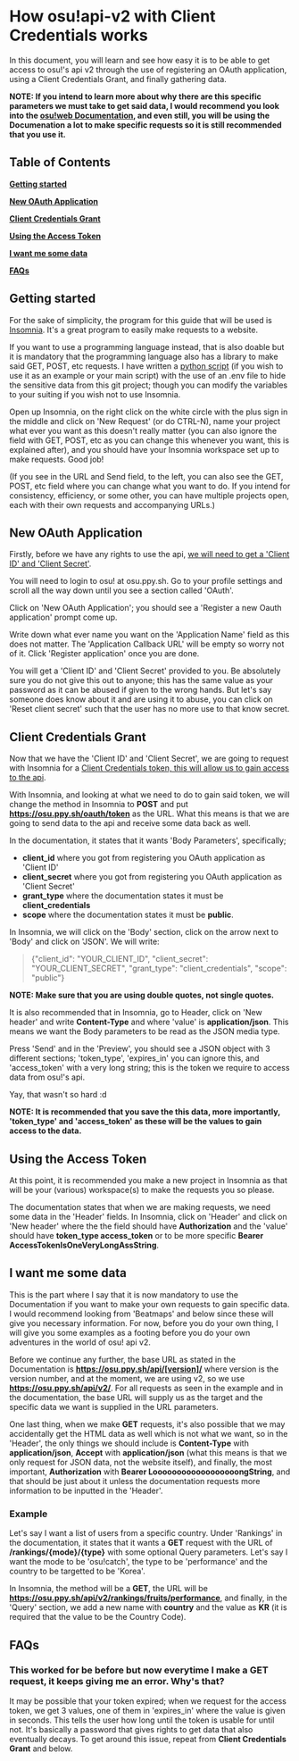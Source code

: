 # How osu!api-v2 with Client Credentials works
In this document, you will learn and see how easy it is to be able to get access to osu!'s api v2 through the use of registering an OAuth application, using a Client Credentials Grant, and finally gathering data.

**NOTE: If you intend to learn more about why there are this specific parameters we must take to get said data, I would recommend you look into the [osu!web Documentation](https://osu.ppy.sh/docs/index.html), and even still, you will be using the Documenation a lot to make specific requests so it is still recommended that you use it.**

## Table of Contents
**[Getting started](#getting-started)**

**[New OAuth Application](#new-oauth-application)**

**[Client Credentials Grant](#client-credentials-grant)**

**[Using the Access Token](#using-the-access-token)**

**[I want me some data](#i-want-me-some-data)**

**[FAQs](#faqs)**

## Getting started
For the sake of simplicity, the program for this guide that will be used is [Insomnia](https://insomnia.rest/). It's a great program to easily make requests to a website.

If you want to use a programming language instead, that is also doable but it is mandatory that the programming language also has a library to make said GET, POST, etc requests. I have written a [python script](https://github.com/K3VRAL/ctb.sh/blob/master/src/server/data/osu.py) (if you wish to use it as an example or your main script) with the use of an .env file to hide the sensitive data from this git project; though you can modify the variables to your suiting if you wish not to use Insomnia.

Open up Insomnia, on the right click on the white circle with the plus sign in the middle and click on 'New Request' (or do CTRL-N), name your project what ever you want as this doesn't really matter (you can also ignore the field with GET, POST, etc as you can change this whenever you want, this is explained after), and you should have your Insomnia workspace set up to make requests. Good job!

(If you see in the URL and Send field, to the left, you can also see the GET, POST, etc field where you can change what you want to do. If you intend for consistency, efficiency, or some other, you can have multiple projects open, each with their own requests and accompanying URLs.)

## New OAuth Application
Firstly, before we have any rights to use the api, [we will need to get a 'Client ID' and 'Client Secret'](https://osu.ppy.sh/docs/index.html#registering-an-oauth-application).

You will need to login to osu! at osu.ppy.sh. Go to your profile settings and scroll all the way down until you see a section called 'OAuth'.

Click on 'New OAuth Application'; you should see a 'Register a new Oauth application' prompt come up. 

Write down what ever name you want on the 'Application Name' field as this does not matter. The 'Application Callback URL' will be empty so worry not of it. Click 'Register application' once you are done.

You will get a 'Client ID' and 'Client Secret' provided to you. Be absolutely sure you do not give this out to anyone; this has the same value as your password as it can be abused if given to the wrong hands. But let's say someone does know about it and are using it to abuse, you can click on 'Reset client secret' such that the user has no more use to that know secret.

## Client Credentials Grant
Now that we have the 'Client ID' and 'Client Secret', we are going to request with Insomnia for a [Client Credentials token, this will allow us to gain access to the api](https://osu.ppy.sh/docs/index.html#client-credentials-grant).

With Insomnia, and looking at what we need to do to gain said token, we will change the method in Insomnia to **POST** and put **https://osu.ppy.sh/oauth/token** as the URL. What this means is that we are going to send data to the api and receive some data back as well.

In the documentation, it states that it wants 'Body Parameters', specifically;

- **client_id** where you got from registering you OAuth application as 'Client ID'
- **client_secret** where you got from registering you OAuth application as 'Client Secret'
- **grant_type** where the documentation states it must be **client_credentials**
- **scope** where the documentation states it must be **public**.

In Insomnia, we will click on the 'Body' section, click on the arrow next to 'Body' and click on 'JSON'. We will write:
> {"client_id": "YOUR_CLIENT_ID", "client_secret": "YOUR_CLIENT_SECRET", "grant_type": "client_credentials", "scope": "public"}

**NOTE: Make sure that you are using double quotes, not single quotes.**

It is also recommended that in Insomnia, go to Header, click on 'New header' and write **Content-Type** and where 'value' is **application/json**. This means we want the Body parameters to be read as the JSON media type.

Press 'Send' and in the 'Preview', you should see a JSON object with 3 different sections; 'token_type', 'expires_in' you can ignore this, and 'access_token' with a very long string; this is the token we require to access data from osu!'s api.

Yay, that wasn't so hard :d

**NOTE: It is recommended that you save the this data, more importantly, 'token_type' and 'access_token' as these will be the values to gain access to the data.**

## Using the Access Token
At this point, it is recommended you make a new project in Insomnia as that will be your (various) workspace(s) to make the requests you so please.

The documentation states that when we are making requests, we need some data in the 'Header' fields. In Insomnia, click on 'Header' and click on 'New header' where the the field should have **Authorization** and the 'value' should have **token_type access_token** or to be more specific **Bearer AccessTokenIsOneVeryLongAssString**.

## I want me some data
This is the part where I say that it is now mandatory to use the Documentation if you want to make your own requests to gain specific data. I would recommend looking from 'Beatmaps' and below since these will give you necessary information. For now, before you do your own thing, I will give you some examples as a footing before you do your own adventures in the world of osu! api v2.

Before we continue any further, the base URL as stated in the Documentation is **https://osu.ppy.sh/api/[version]/** where version is the version number, and at the moment, we are using v2, so we use **https://osu.ppy.sh/api/v2/**. For all requests as seen in the example and in the documentation, the base URL will supply us as the target and the specific data we want is supplied in the URL parameters.

One last thing, when we make **GET** requests, it's also possible that we may accidentally get the HTML data as well which is not what we want, so in the 'Header', the only things we should include is **Content-Type** with **application/json**, **Accept** with **application/json** (what this means is that we only request for JSON data, not the website itself), and finally, the most important, **Authorization** with **Bearer LoooooooooooooooooongString**, and that should be just about it unless the documentation requests more information to be inputted in the 'Header'.

### Example
Let's say I want a list of users from a specific country. Under 'Rankings' in the documentation, it states that it wants a **GET** request with the URL of **/rankings/{mode}/{type}** with some optional Query parameters. Let's say I want the mode to be 'osu!catch', the type to be 'performance' and the country to be targetted to be 'Korea'.

In Insomnia, the method will be a **GET**, the URL will be **https://osu.ppy.sh/api/v2/rankings/fruits/performance**, and finally, in the 'Query' section, we add a new name with **country** and the value as **KR** (it is required that the value to be the Country Code).

## FAQs
### This worked for be before but now everytime I make a **GET** request, it keeps giving me an error. Why's that?
It may be possible that your token expired; when we request for the access token, we get 3 values, one of them in 'expires_in' where the value is given in seconds. This tells the user how long until the token is usable for until not. It's basically a password that gives rights to get data that also eventually decays. To get around this issue, repeat from **Client Credentials Grant** and below.